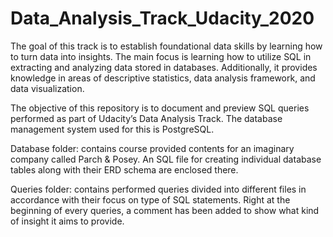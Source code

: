 # Data_Analysis_Track_Udacity_2020
The goal of this track is to establish foundational data skills by learning how to turn data into insights. The main focus is learning how to utilize SQL in extracting and analyzing data stored in databases. Additionally, it provides knowledge in areas of descriptive statistics, data analysis framework, and data visualization.

The objective of this repository is to document and preview SQL queries performed as part of Udacity’s Data Analysis Track. The database management system used for this is PostgreSQL. 

Database folder:
contains course provided contents for an imaginary company called Parch & Posey. An SQL file for creating individual database tables along with their ERD schema are enclosed there.

Queries folder:
contains performed queries divided into different files in accordance with their focus on type of SQL statements. Right at the beginning of every queries, a comment has been added to show what kind of insight it aims to provide.